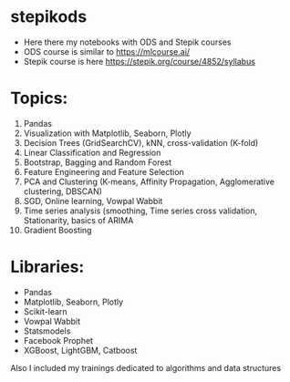 ﻿# stepikods
- Here there my notebooks with ODS and Stepik courses
- ODS course is similar to https://mlcourse.ai/
- Stepik course is here https://stepik.org/course/4852/syllabus

# Topics:

1. Pandas
2. Visualization with Matplotlib, Seaborn, Plotly
3. Decision Trees (GridSearchCV), kNN, cross-validation (K-fold)
4. Linear Classification and Regression
5. Bootstrap, Bagging and Random Forest
6. Feature Engineering and Feature Selection
7. PCA and Clustering (K-means, Affinity Propagation, Agglomerative clustering, DBSCAN)
8. SGD, Online learning, Vowpal Wabbit
9. Time series analysis (smoothing, Time series cross validation, Stationarity, basics of ARIMA
10. Gradient Boosting

# Libraries:

- Pandas
- Matplotlib, Seaborn, Plotly
- Scikit-learn
- Vowpal Wabbit
- Statsmodels
- Facebook Prophet
- XGBoost, LightGBM, Catboost


Also I included my trainings dedicated to algorithms and data structures




